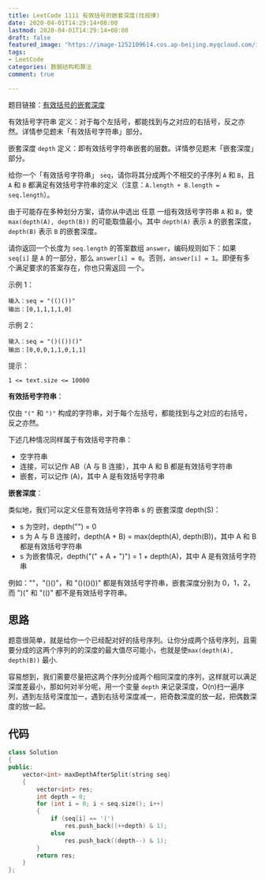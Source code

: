 ```yaml
---
title: LeetCode 1111 有效括号的嵌套深度(找规律)
date: 2020-04-01T14:29:14+08:00
lastmod: 2020-04-01T14:29:14+08:00
draft: false
featured_image: "https://image-1252109614.cos.ap-beijing.myqcloud.com/img/20210508221015.png"
tags:
- LeetCode
categories: 数据结构和算法
comment: true

---
```


题目链接：[有效括号的嵌套深度](https://leetcode-cn.com/problems/maximum-nesting-depth-of-two-valid-parentheses-strings/)

有效括号字符串 定义：对于每个左括号，都能找到与之对应的右括号，反之亦然。详情参见题末「有效括号字符串」部分。

嵌套深度 `depth` 定义：即有效括号字符串嵌套的层数。详情参见题末「嵌套深度」部分。

 

给你一个「有效括号字符串」 `seq`，请你将其分成两个不相交的子序列 `A` 和 `B`，且 `A` 和 `B` 都满足有效括号字符串的定义（注意：`A.length + B.length = seq.length`）。

由于可能存在多种划分方案，请你从中选出 任意 一组有效括号字符串 `A` 和 `B`，使 `max(depth(A), depth(B))` 的可能取值最小。其中 `depth(A)` 表示 `A` 的嵌套深度，`depth(B)` 表示 `B` 的嵌套深度。

请你返回一个长度为 `seq.length` 的答案数组 `answer`，编码规则如下：如果 `seq[i]` 是 `A` 的一部分，那么 `answer[i] = 0`。否则，`answer[i] = 1`。即便有多个满足要求的答案存在，你也只需返回 一个。



示例 1：

```
输入：seq = "(()())"
输出：[0,1,1,1,1,0]
```


示例 2：

```
输入：seq = "()(())()"
输出：[0,0,0,1,1,0,1,1]
```


提示：

```
1 <= text.size <= 10000
```

**有效括号字符串**：

仅由 `"("` 和 `")"` 构成的字符串，对于每个左括号，都能找到与之对应的右括号，反之亦然。

下述几种情况同样属于有效括号字符串：

- 空字符串
- 连接，可以记作 AB（A 与 B 连接），其中 A 和 B 都是有效括号字符串
- 嵌套，可以记作 (A)，其中 A 是有效括号字符串

**嵌套深度**：

类似地，我们可以定义任意有效括号字符串 s 的 嵌套深度 depth(S)：

- s 为空时，depth("") = 0
- s 为 A 与 B 连接时，depth(A + B) = max(depth(A), depth(B))，其中 A 和 B 都是有效括号字符串
- s 为嵌套情况，depth("(" + A + ")") = 1 + depth(A)，其中 A 是有效括号字符串

例如：""，"()()"，和 "()(()())" 都是有效括号字符串，嵌套深度分别为 0，1，2，而 ")(" 和 "(()" 都不是有效括号字符串。

## 思路

题意很简单，就是给你一个已经配对好的括号序列。让你分成两个括号序列，且需要分成的这两个序列的的深度的最大值尽可能小，也就是使`max(depth(A), depth(B))` 最小.

容易想到，我们需要尽量把这两个序列分成两个相同深度的序列，这样就可以满足深度差最小，那如何对半分呢，用一个变量 `depth` 来记录深度，O(n)扫一遍序列，遇到左括号深度加一，遇到右括号深度减一，把奇数深度的放一起，把偶数深度的放一起。

## 代码

```cpp
class Solution
{
public:
    vector<int> maxDepthAfterSplit(string seq)
    {
        vector<int> res;
        int depth = 0;
        for (int i = 0; i < seq.size(); i++)
        {
            if (seq[i] == '(')
                res.push_back((++depth) & 1);
            else
                res.push_back((depth--) & 1);
        }
        return res;
    }
};
```



